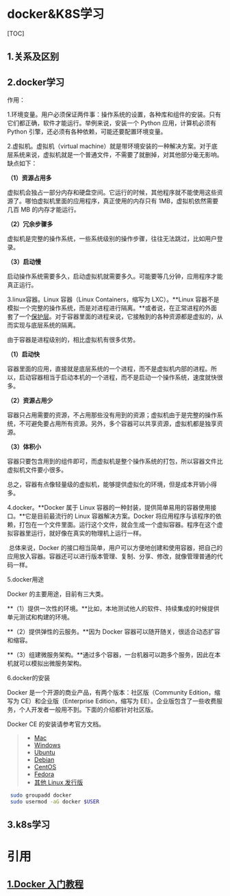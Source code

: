 

# docker&K8S学习

[TOC]



## 1.关系及区别



## 2.docker学习

作用：

1.环境变量。用户必须保证两件事：操作系统的设置，各种库和组件的安装。只有它们都正确，软件才能运行。举例来说，安装一个 Python 应用，计算机必须有 Python 引擎，还必须有各种依赖，可能还要配置环境变量。

2.虚拟机。虚拟机（virtual machine）就是带环境安装的一种解决方案。对于底层系统来说，虚拟机就是一个普通文件，不需要了就删掉，对其他部分毫无影响。缺点如下：

**（1）资源占用多**

虚拟机会独占一部分内存和硬盘空间。它运行的时候，其他程序就不能使用这些资源了。哪怕虚拟机里面的应用程序，真正使用的内存只有 1MB，虚拟机依然需要几百 MB 的内存才能运行。

**（2）冗余步骤多**

虚拟机是完整的操作系统，一些系统级别的操作步骤，往往无法跳过，比如用户登录。

**（3）启动慢**

启动操作系统需要多久，启动虚拟机就需要多久。可能要等几分钟，应用程序才能真正运行。

3.linux容器。Linux 容器（Linux Containers，缩写为 LXC）。**Linux 容器不是模拟一个完整的操作系统，而是对进程进行隔离。**或者说，在正常进程的外面套了一个[保护层](https://opensource.com/article/18/1/history-low-level-container-runtimes)。对于容器里面的进程来说，它接触到的各种资源都是虚拟的，从而实现与底层系统的隔离。

由于容器是进程级别的，相比虚拟机有很多优势。

**（1）启动快**

容器里面的应用，直接就是底层系统的一个进程，而不是虚拟机内部的进程。所以，启动容器相当于启动本机的一个进程，而不是启动一个操作系统，速度就快很多。

**（2）资源占用少**

容器只占用需要的资源，不占用那些没有用到的资源；虚拟机由于是完整的操作系统，不可避免要占用所有资源。另外，多个容器可以共享资源，虚拟机都是独享资源。

**（3）体积小**

​	容器只要包含用到的组件即可，而虚拟机是整个操作系统的打包，所以容器文件比虚拟机文件要小很多。

总之，容器有点像轻量级的虚拟机，能够提供虚拟化的环境，但是成本开销小得多。

4.docker。**Docker 属于 Linux 容器的一种封装，提供简单易用的容器使用接口。**它是目前最流行的 Linux 容器解决方案。Docker 将应用程序与该程序的依赖，打包在一个文件里面。运行这个文件，就会生成一个虚拟容器。程序在这个虚拟容器里运行，就好像在真实的物理机上运行一样。

​	总体来说，Docker 的接口相当简单，用户可以方便地创建和使用容器，把自己的应用放入容器。容器还可以进行版本管理、复制、分享、修改，就像管理普通的代码一样。

5.docker用途

Docker 的主要用途，目前有三大类。

**（1）提供一次性的环境。**比如，本地测试他人的软件、持续集成的时候提供单元测试和构建的环境。

**（2）提供弹性的云服务。**因为 Docker 容器可以随开随关，很适合动态扩容和缩容。

**（3）组建微服务架构。**通过多个容器，一台机器可以跑多个服务，因此在本机就可以模拟出微服务架构。

6.docker的安装

Docker 是一个开源的商业产品，有两个版本：社区版（Community Edition，缩写为 CE）和企业版（Enterprise Edition，缩写为 EE）。企业版包含了一些收费服务，个人开发者一般用不到。下面的介绍都针对社区版。

Docker CE 的安装请参考官方文档。

> - [Mac](https://docs.docker.com/docker-for-mac/install/)
> - [Windows](https://docs.docker.com/docker-for-windows/install/)
> - [Ubuntu](https://docs.docker.com/install/linux/docker-ce/ubuntu/)
> - [Debian](https://docs.docker.com/install/linux/docker-ce/debian/)
> - [CentOS](https://docs.docker.com/install/linux/docker-ce/centos/)
> - [Fedora](https://docs.docker.com/install/linux/docker-ce/fedora/)
> - [其他 Linux 发行版](https://docs.docker.com/install/linux/docker-ce/binaries/)

```bash
 sudo groupadd docker
 sudo usermod -aG docker $USER
```



## 3.k8s学习











# 引用

## [1.Docker 入门教程](https://www.ruanyifeng.com/blog/2018/02/docker-tutorial.html) 























